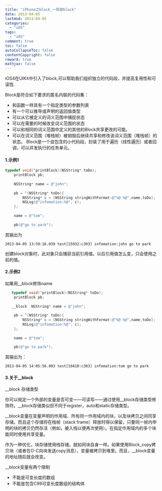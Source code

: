 ```yaml
---
title: "iPhone之block_一局部block"
date: 2013-04-05
lastmod: 2013-04-05
categories:
  - "iOS"
tags:
  - "iOS"
comment: true
toc: false
autoCollapseToc: false
contentCopyright: false
reward: true
mathjax: false
---
```


iOS4在UIKit中引入了block,可以帮助我们组织独立的代码段，并提高复用性和可读性.

Block是符合如下要求的匿名内联的代码集：

* 和函数一样具有一个指定类型的参数列表
* 有一个可以推导或声明的返回值类型
* 可以从它被定义的词义范围中捕捉状态
* 可以在需要的时候改变词义范围的状态
* 可以和相同的词义范围中定义的其他的Block共享更改的可能。
* 可以在词义范围（堆栈帧）被销毁后继续共享和修改该词义范围（堆栈帧）的状态。
Block是一个自包含的小代码段，封装了用于遍历（线性遍历）或者回调，可以并发执行的任务单元。

#### 1.示例1

```objective-c
typedef void(^printBlock)(NSString* toDo);
    printBlock pb;
    
    NSString* name = @"john";
    
    pb = ^(NSString* toDo){
        NSString* c = [NSString stringWithFormat:@"%@ %@",name,toDo];
        NSLog(@"infomation:%@", c);
    };
    
    name = @"tom";
    
    pb(@"go to park");
```

其输出为

	2013-04-05 13:59:16.039 test[15932:c303] infomation:john go to park
	
创建block对象时，此对象只会捕获当前引用值。以后引用值怎么变，只会使用之前的值。

#### 2.示例2
如果用__block修饰name

```objective-c
   typedef void(^printBlock)(NSString* toDo);
    printBlock pb;
    
   __block  NSString* name = @"john";
    
    pb = ^(NSString* toDo){
        NSString* c = [NSString stringWithFormat:@"%@ %@",name,toDo];
        NSLog(@"infomation:%@", c);
    };
    
    name = @"tom";
    
    pb(@"go to park");
```

其输出为：

	2013-04-05 14:05:56.893 test[16610:c303] infomation:tom go to park
	
#### 3.关于__block
__block 存储类型

你可以规定一个外部的变量是否可变——可读写——通过使用__block存储类型修饰符。__block存储类似但不同于register，auto和static存储类型。


__block变量在变量声明的作用域、所有同一作用域内的块，以及块拷贝之间同享存储。而且这个存储将在栈帧（stack frame）释放时得以保留，只要同一帧内申明的块的拷贝仍然存活（例如，被入栈以便再次使用）。在指定作用域内的多个块能同时使用共享变量。

作为一种优化，块存储使用栈存储，就如同块自身一样。如果使用Block_copy拷贝块（或者在O-C向块发送copy消息），变量被拷贝到堆里。而且，__block变量的地址随后就会改变。

__block变量有两个限制

* 不能是可变长度的数组
* 不能是包含C99可变长度数组的结构体	
